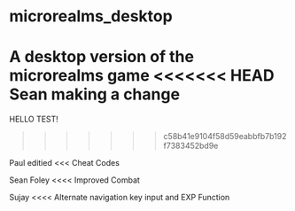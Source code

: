 # microrealms_desktop
A desktop version of the microrealms game
<<<<<<< HEAD
Sean making a change 
=======
HELLO TEST!
>>>>>>> c58b41e9104f58d59eabbfb7b192f7383452bd9e

Paul editied <<< Cheat Codes

Sean Foley <<<< Improved Combat 

Sujay <<<< Alternate navigation key input and EXP Function